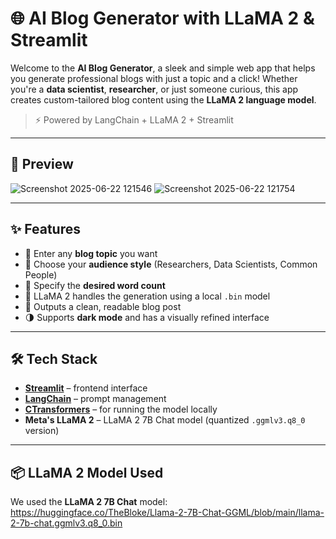 # 🌐 AI Blog Generator with LLaMA 2 & Streamlit

Welcome to the **AI Blog Generator**, a sleek and simple web app that helps you generate professional blogs with just a topic and a click! Whether you're a **data scientist**, **researcher**, or just someone curious, this app creates custom-tailored blog content using the **LLaMA 2 language model**.

> ⚡ Powered by LangChain + LLaMA 2 + Streamlit

---

## 📸 Preview


 ![Screenshot 2025-06-22 121546](https://github.com/user-attachments/assets/de9b9769-f031-4da9-8d05-088e2dea5c88)
 ![Screenshot 2025-06-22 121754](https://github.com/user-attachments/assets/c9982a45-9af8-4852-94d6-7b66205fc60d)


---

## ✨ Features

- 📝 Enter any **blog topic** you want
- 🎯 Choose your **audience style** (Researchers, Data Scientists, Common People)
- 🔢 Specify the **desired word count**
- 🤖 LLaMA 2 handles the generation using a local `.bin` model
- 📃 Outputs a clean, readable blog post
- 🌗 Supports **dark mode** and has a visually refined interface

---

## 🛠️ Tech Stack

- **[Streamlit](https://streamlit.io/)** – frontend interface  
- **[LangChain](https://www.langchain.com/)** – prompt management  
- **[CTransformers](https://github.com/marella/ctransformers)** – for running the model locally  
- **Meta's LLaMA 2** – LLaMA 2 7B Chat model (quantized `.ggmlv3.q8_0` version)

---

## 📦 LLaMA 2 Model Used

We used the **LLaMA 2 7B Chat** model: https://huggingface.co/TheBloke/Llama-2-7B-Chat-GGML/blob/main/llama-2-7b-chat.ggmlv3.q8_0.bin

